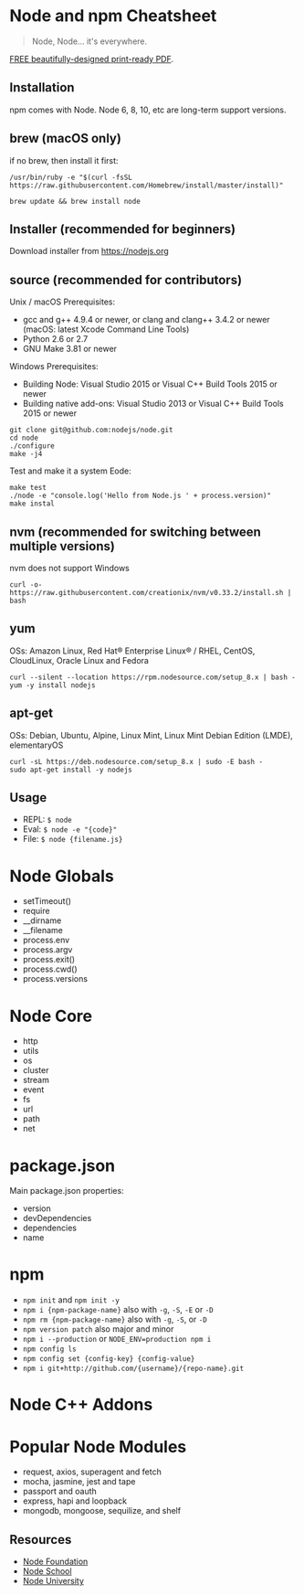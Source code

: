 # Node and npm Cheatsheet

> Node, Node... it's everywhere.

[FREE beautifully-designed print-ready PDF](https://node.university/p/library).


## Installation

npm comes with Node. Node 6, 8, 10, etc are long-term support versions. 

## brew (macOS only)

if no brew, then install it first:

```
/usr/bin/ruby -e "$(curl -fsSL https://raw.githubusercontent.com/Homebrew/install/master/install)"
```

```
brew update && brew install node
```

## Installer (recommended for beginners)

Download installer from <https://nodejs.org>

## source (recommended for contributors) 

Unix / macOS Prerequisites:

* gcc and g++ 4.9.4 or newer, or clang and clang++ 3.4.2 or newer (macOS: latest Xcode Command Line Tools)
* Python 2.6 or 2.7
* GNU Make 3.81 or newer

Windows Prerequisites:

* Building Node: Visual Studio 2015 or Visual C++ Build Tools 2015 or newer
* Building native add-ons: Visual Studio 2013 or Visual C++ Build Tools 2015 or newer


```
git clone git@github.com:nodejs/node.git
cd node
./configure
make -j4
```

Test and make it a system Eode:

```
make test
./node -e "console.log('Hello from Node.js ' + process.version)"
make instal
```

## nvm (recommended for switching between multiple versions)

nvm does not support Windows

```
curl -o- https://raw.githubusercontent.com/creationix/nvm/v0.33.2/install.sh | bash
```

## yum 

OSs: Amazon Linux, Red Hat® Enterprise Linux® / RHEL, CentOS, CloudLinux, Oracle Linux and Fedora


```
curl --silent --location https://rpm.nodesource.com/setup_8.x | bash -
yum -y install nodejs
```


##  apt-get

OSs: Debian, Ubuntu, Alpine, Linux Mint, Linux Mint Debian Edition (LMDE), elementaryOS

```
curl -sL https://deb.nodesource.com/setup_8.x | sudo -E bash -
sudo apt-get install -y nodejs
```

## Usage

* REPL: `$ node`
* Eval: `$ node -e "{code}"`
* File: `$ node {filename.js}`

# Node Globals

* setTimeout()
* require
* __dirname
* __filename
* process.env
* process.argv
* process.exit()
* process.cwd()
* process.versions

# Node Core

* http
* utils
* os
* cluster
* stream
* event
* fs
* url
* path
* net


# package.json

Main package.json properties:

* version
* devDependencies
* dependencies
* name


# npm

* `npm init` and `npm init -y`
* `npm i {npm-package-name}` also with `-g`, `-S`, `-E` or `-D`
* `npm rm {npm-package-name}` also with `-g`, `-S`, or `-D`
* `npm version patch` also major and minor
* `npm i --production` or `NODE_ENV=production npm i`
* `npm config ls`
* `npm config set {config-key} {config-value}`
* `npm i git+http://github.com/{username}/{repo-name}.git`


# Node C++ Addons

# Popular Node Modules

* request, axios, superagent and fetch
* mocha, jasmine, jest and tape
* passport and oauth
* express, hapi and loopback
* mongodb, mongoose, sequilize, and shelf


## Resources

* [Node Foundation](https://nodejs.org)
* [Node School](http://nodeschool.io)
* [Node University](https://node.university)
